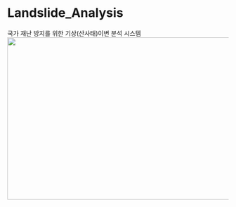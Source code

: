 # Landslide_Analysis

국가 재난 방지를 위한 기상(산사태)이변 분석 시스템
<img src="C:\Users\user\Desktop\메인페이지.PNG"  width="700" height="370">


